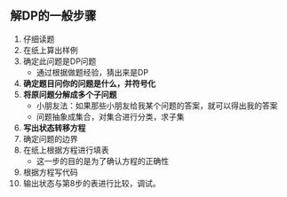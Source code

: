 
## 解DP的一般步骤

1. 仔细读题
2. 在纸上算出样例
3. 确定此问题是DP问题
    - 通过根据做题经验，猜出来是DP
4. **确定题目问你的问题是什么，并符号化**
5. **将原问题分解成多个子问题**
    - 小朋友法：如果那些小朋友给我某个问题的答案，就可以得出我的答案
    - 问题抽象成集合，对集合进行分类，求子集
6. **写出状态转移方程**
7. 确定问题的边界
8. 在纸上根据方程进行填表
    - 这一步的目的是为了确认方程的正确性
9. 根据方程写代码
10. 输出状态与第$8$步的表进行比较，调试。

